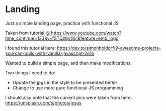 # Landing
Just a simple landing page, practice with functional JS

Taken from tutorial @ https://www.youtube.com/watch?time_continue=133&v=fSTQzlprGLI&feature=emb_logo 

I found this tutorial here: https://dev.to/simonholdorf/9-awesome-projects-you-can-build-with-vanilla-javascript-2o1b 

Wanted to build a simple page, and then make modifications.

Two things I need to do:
 * Update the jpgs in the style to be presented better
 * Change to use more pure functional JS programming 

I should also note that the current pics were taken from here: https://unsplash.com/s/photos/jesus 
